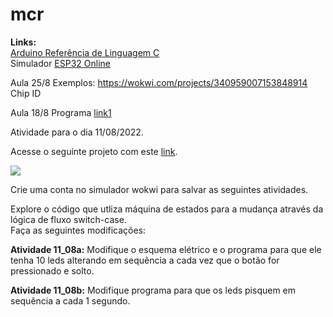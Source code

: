# mcr
<b>Links:</b><BR>
<a href=https://www.arduino.cc/reference/pt/>Arduino Referência de Linguagem C</a><BR>
Simulador <a href=https://wokwi.com/projects/new/micropython-esp32>ESP32 Online</a>
<BR>


Aula 25/8 
Exemplos:
https://wokwi.com/projects/340959007153848914  Chip ID


Aula 18/8   Programa <a href=https://wokwi.com/projects/340328764284076626> link1 </a>

Atividade para o dia 11/08/2022.

Acesse o seguinte projeto com este <a href=https://wokwi.com/projects/339673145686360659>link</a>.

<img src=https://raw.githubusercontent.com/mchavesferreira/mcr/main/imagens/leds_painel.png> <P>

Crie uma conta no simulador wokwi para salvar as seguintes atividades. <P>
Explore o código que utliza máquina de estados para a mudança através da lógica de fluxo switch-case. <BR> Faça as seguintes modificações:

<b>Atividade 11_08a:</b> Modifique o esquema elétrico e o programa para que ele tenha 10 leds alterando em sequência a cada vez que o botão for pressionado e solto.

<b>Atividade 11_08b:</b> Modifique programa para que os leds pisquem em sequência a cada 1 segundo.
